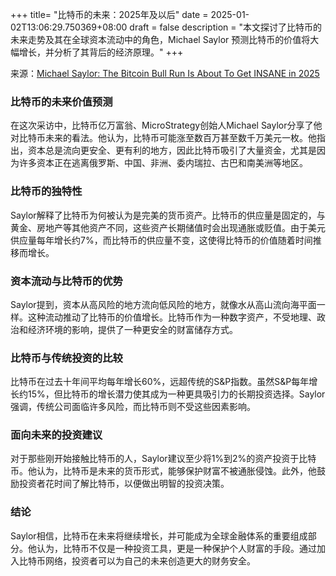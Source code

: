 +++
title= "比特币的未来：2025年及以后"
date = 2025-01-02T13:06:29.750369+08:00
draft = false
description = "本文探讨了比特币的未来走势及其在全球资本流动中的角色，Michael Saylor 预测比特币的价值将大幅增长，并分析了其背后的经济原理。"
+++

来源：[Michael Saylor: The Bitcoin Bull Run Is About To Get INSANE in 2025](https://www.youtube.com/watch?v=E5zFGmwVC0Q)

### 比特币的未来价值预测

在这次采访中，比特币亿万富翁、MicroStrategy创始人Michael Saylor分享了他对比特币未来的看法。他认为，比特币可能涨至数百万甚至数千万美元一枚。他指出，资本总是流向更安全、更有利的地方，因此比特币吸引了大量资金，尤其是因为许多资本正在逃离俄罗斯、中国、非洲、委内瑞拉、古巴和南美洲等地区。

### 比特币的独特性

Saylor解释了比特币为何被认为是完美的货币资产。比特币的供应量是固定的，与黄金、房地产等其他资产不同，这些资产长期储值时会出现通胀或贬值。由于美元供应量每年增长约7%，而比特币的供应量不变，这使得比特币的价值随着时间推移而增长。

### 资本流动与比特币的优势

Saylor提到，资本从高风险的地方流向低风险的地方，就像水从高山流向海平面一样。这种流动推动了比特币的价值增长。比特币作为一种数字资产，不受地理、政治和经济环境的影响，提供了一种更安全的财富储存方式。

### 比特币与传统投资的比较

比特币在过去十年间平均每年增长60%，远超传统的S&P指数。虽然S&P每年增长约15%，但比特币的增长潜力使其成为一种更具吸引力的长期投资选择。Saylor强调，传统公司面临许多风险，而比特币则不受这些因素影响。

### 面向未来的投资建议

对于那些刚开始接触比特币的人，Saylor建议至少将1%到2%的资产投资于比特币。他认为，比特币是未来的货币形式，能够保护财富不被通胀侵蚀。此外，他鼓励投资者花时间了解比特币，以便做出明智的投资决策。

### 结论

Saylor相信，比特币在未来将继续增长，并可能成为全球金融体系的重要组成部分。他认为，比特币不仅是一种投资工具，更是一种保护个人财富的手段。通过加入比特币网络，投资者可以为自己的未来创造更大的财务安全。